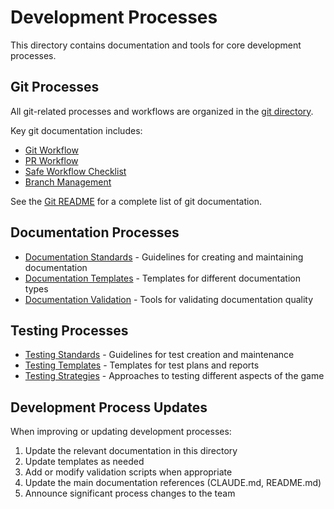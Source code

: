 # Development Processes

This directory contains documentation and tools for core development processes.

## Git Processes

All git-related processes and workflows are organized in the [git directory](/docs/processes/git/).

Key git documentation includes:
- [Git Workflow](/docs/processes/git/git-workflow.md)
- [PR Workflow](/docs/processes/git/pr-workflow.md)
- [Safe Workflow Checklist](/docs/processes/git/safe-workflow-checklist.md)
- [Branch Management](/docs/processes/git/branch-management.md)

See the [Git README](/docs/processes/git/README.md) for a complete list of git documentation.

## Documentation Processes

- [Documentation Standards](documentation/standards.md) - Guidelines for creating and maintaining documentation
- [Documentation Templates](documentation/templates/) - Templates for different documentation types
- [Documentation Validation](documentation/validation/) - Tools for validating documentation quality

## Testing Processes

- [Testing Standards](testing/standards.md) - Guidelines for test creation and maintenance
- [Testing Templates](testing/templates/) - Templates for test plans and reports
- [Testing Strategies](testing/strategies.md) - Approaches to testing different aspects of the game

## Development Process Updates

When improving or updating development processes:

1. Update the relevant documentation in this directory
2. Update templates as needed
3. Add or modify validation scripts when appropriate
4. Update the main documentation references (CLAUDE.md, README.md)
5. Announce significant process changes to the team